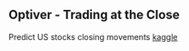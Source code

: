 ## Optiver - Trading at the Close

Predict US stocks closing movements [kaggle](https://www.kaggle.com/competitions/optiver-trading-at-the-close/overview)
